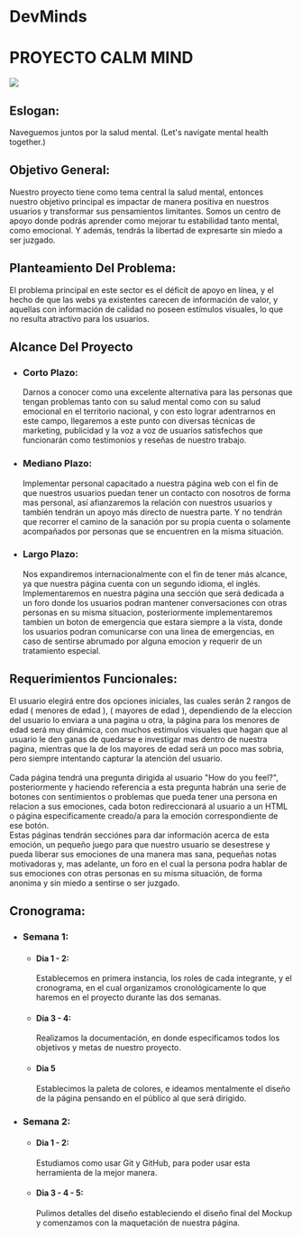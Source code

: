 # DevMinds

<h1>PROYECTO CALM MIND</h1>

<img src='https://repository-images.githubusercontent.com/798533854/5408f206-1fa0-459a-9d57-1302aa7e4bc0'>


<h2>Eslogan:</h2>
<p>Naveguemos juntos por la salud mental. (Let's navigate mental health together.)</p>



<h2>Objetivo General:</h2>
<p>Nuestro proyecto tiene como tema central la salud mental, entonces nuestro objetivo principal es impactar de manera positiva en nuestros usuarios y transformar sus pensamientos limitantes. Somos un centro de apoyo donde podrás aprender como mejorar tu estabilidad tanto mental, como emocional. Y además, tendrás la libertad de expresarte sin miedo a ser juzgado.</p>


<h2>Planteamiento Del Problema:</h2>
<p>
El problema principal en este sector es el déficit de apoyo en línea, y el hecho de que las webs ya existentes carecen de información de valor, y aquellas con información de calidad no poseen estímulos visuales, lo que no resulta atractivo para los usuarios.</p>



<h2>Alcance Del Proyecto</h2>
<ul>
    <li>
        <h3>Corto Plazo:</h3>
        <p>Darnos a conocer como una excelente alternativa para las personas que tengan problemas tanto con su salud mental como con su salud emocional en el territorio nacional, y con esto lograr adentrarnos en este campo, llegaremos a este punto con diversas técnicas de marketing, publicidad y la voz a voz de usuarios satisfechos que funcionarán como testimonios y reseñas de nuestro trabajo.</p>
    </li>
</ul>
<ul>
    <li>
        <h3>Mediano Plazo: </h3>
        <p>Implementar personal capacitado a nuestra página web con el fin de que nuestros usuarios puedan tener un contacto con nosotros de forma mas personal, así afianzaremos la relación con nuestros usuarios y también tendrán un apoyo más directo de nuestra parte. Y no tendrán que recorrer el camino de la sanación por su propia cuenta o solamente acompañados por personas que se encuentren en la misma situación.</p>
    </li>
</ul>
<ul>
    <li>
        <h3>Largo Plazo: </h3>
        <p>Nos expandiremos internacionalmente con el fin de tener más alcance, ya que nuestra página cuenta con un segundo idioma, el inglés.<br>
        Implementaremos en nuestra página una sección que será dedicada a un foro donde los usuarios podran mantener conversaciones con otras personas en su misma situacion, posteriormente implementaremos tambien un boton de emergencia que estara siempre a la vista, donde los usuarios podran comunicarse con una linea de emergencias, en caso de sentirse abrumado por alguna emocion y requerir de un tratamiento especial.</p>
    </li>
</ul>



<h2>Requerimientos Funcionales:</h2>
<p>El usuario elegirá entre dos opciones iniciales, las cuales serán 2 rangos de edad ( menores de edad ), ( mayores de edad ), dependiendo de la eleccion del usuario lo enviara a una pagina u otra, la página para los menores de edad será muy dinámica, con muchos estimulos visuales que hagan que al usuario le den ganas de quedarse e investigar mas dentro de nuestra pagina, mientras que la de los mayores de edad será un poco mas sobria, pero siempre intentando capturar la atención del usuario.<br> <br>
Cada página tendrá una pregunta dirigida al usuario "How do you feel?", posteriormente y haciendo referencia a esta pregunta habrán una serie de botones con sentimientos o problemas que pueda tener una persona en relacion a sus emociones, cada boton redireccionará al usuario a un HTML o página especificamente creado/a para la emoción correspondiente de ese botón.<br>
Estas páginas tendrán secciónes para dar información acerca de esta emoción, un pequeño juego para que nuestro usuario se desestrese y pueda liberar sus emociones de una manera mas sana, pequeñas notas motivadoras y, mas adelante, un foro en el cual la persona podra hablar de sus emociones con otras personas en su misma situación, de forma anonima y sin miedo a sentirse o ser juzgado.
</p>


<h2>Cronograma:</h2>
<ul>
    <li>
        <h3>Semana 1:</h3>
        <ul>
            <li>
                <h4>Dia 1 - 2:</h4>
                <p>Establecemos en primera instancia, los roles de cada integrante, y el cronograma, en el cual organizamos cronológicamente lo que haremos en el proyecto durante las dos semanas.</p>
            </li>
            <li>
                <h4>Dia 3 - 4:</h4>
                <p>Realizamos la documentación, en donde especificamos todos los objetivos y metas de nuestro proyecto.</p>
            </li>
            <li>
                <h4>Dia 5</h4>
                <p>Establecimos la paleta de colores, e ideamos mentalmente el diseño de la página pensando en el público al que será dirigido.</p>
            </li>
        </ul>
    </li>
</ul>
<ul>
    <li>
        <h3>Semana 2:</h3>
        <ul>
            <li>
                <h4>Dia 1 - 2:</h4>
                <p>Estudiamos como usar Git y GitHub, para poder usar esta herramienta de la mejor manera.</p>
            </li>
            <li>
                <h4>Dia 3 - 4 - 5:</h4>
                <p>Pulimos detalles del diseño estableciendo el diseño final del Mockup y comenzamos con la maquetación de nuestra página.</p>
            </li>
        </ul>
    </li>
</ul>